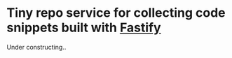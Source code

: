 # Tiny repo service for collecting code snippets built with [Fastify](https://www.fastify.io/)

Under constructing..
